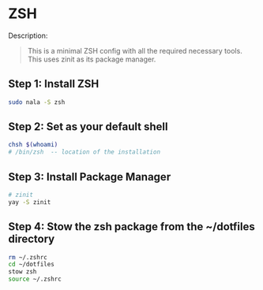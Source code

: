 # ZSH

Description:

> This is a minimal ZSH config with all the required necessary tools. This uses zinit as its package manager.

## Step 1: Install ZSH

```bash
sudo nala -S zsh
```

## Step 2: Set as your default shell

```bash
chsh $(whoami)
# /bin/zsh  -- location of the installation
```

## Step 3: Install Package Manager

```bash
# zinit
yay -S zinit
```

## Step 4: Stow the zsh package from the ~/dotfiles directory

```bash
rm ~/.zshrc
cd ~/dotfiles
stow zsh
source ~/.zshrc
```
